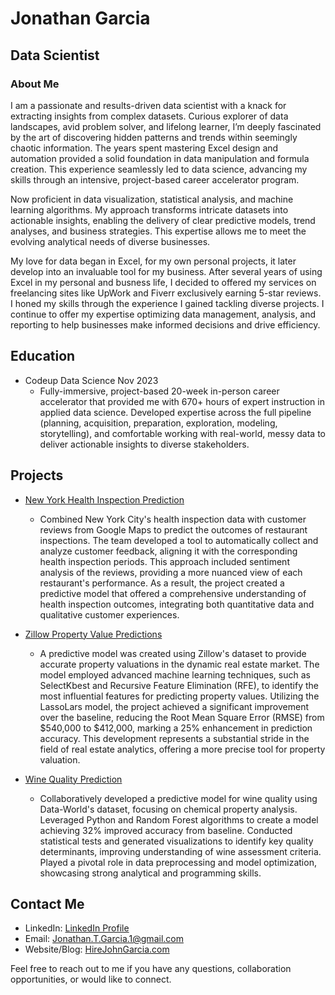 # Jonathan Garcia
## Data Scientist

### About Me
I am a passionate and results-driven data scientist with a knack for extracting insights from complex datasets. Curious explorer of data landscapes, avid problem solver, and lifelong learner, I’m deeply fascinated by the art of discovering hidden patterns and trends within seemingly chaotic information. The years spent mastering Excel design and automation provided a solid foundation in data manipulation and formula creation. This experience seamlessly led to data science, advancing my skills through an intensive, project-based career accelerator program.

Now proficient in data visualization, statistical analysis, and machine learning algorithms. My approach transforms intricate datasets into actionable insights, enabling the delivery of clear predictive models, trend analyses, and business strategies. This expertise allows me to meet the evolving analytical needs of diverse businesses.

My love for data began in Excel, for my own personal projects, it later develop into an invaluable tool for my business. After several years of using Excel in my personal and busness life, I decided to offered my services on freelancing sites like UpWork and Fiverr exclusively earning 5-star reviews. I honed my skills through the experience I gained tackling diverse projects. I continue to offer my expertise optimizing data management, analysis, and reporting to help businesses make informed decisions and drive efficiency.

## Education

- Codeup Data Science Nov 2023
  - Fully-immersive, project-based 20-week in-person career accelerator that provided me with 670+ hours of expert instruction in applied data science. Developed expertise across the full pipeline (planning, acquisition, preparation, exploration, modeling, storytelling), and comfortable working with real-world, messy data to deliver actionable insights to diverse stakeholders.

## Projects

- [New York Health Inspection Prediction](https://github.com/Somerville-2023/New-York-health-Inspection-Prediction/blob/main/final_notebook.ipynb)
  -  Combined New York City's health inspection data with customer reviews from Google Maps to predict the outcomes of restaurant inspections. The team developed a tool to automatically collect and analyze customer feedback, aligning it with the corresponding health inspection periods. This approach included sentiment analysis of the reviews, providing a more nuanced view of each restaurant's performance. As a result, the project created a predictive model that offered a comprehensive understanding of health inspection outcomes, integrating both quantitative data and qualitative customer experiences.

- [Zillow Property Value Predictions](https://github.com/Jonathan-Garcia1/zillow_porperty_values/blob/main/final_report.ipynb)
  - A predictive model was created using Zillow's dataset to provide accurate property valuations in the dynamic real estate market. The model employed advanced machine learning techniques, such as SelectKbest and Recursive Feature Elimination (RFE), to identify the most influential features for predicting property values. Utilizing the LassoLars model, the project achieved a significant improvement over the baseline, reducing the Root Mean Square Error (RMSE) from $540,000 to $412,000, marking a 25% enhancement in prediction accuracy. This development represents a substantial stride in the field of real estate analytics, offering a more precise tool for property valuation.

- [Wine Quality Prediction](https://github.com/Jonathan-Garcia1/zillow_porperty_values/blob/main/final_report.ipynb)
  - Collaboratively developed a predictive model for wine quality using Data-World's dataset, focusing on chemical property analysis. Leveraged Python and Random Forest algorithms to create a model achieving 32% improved accuracy from baseline. Conducted statistical tests and generated visualizations to identify key quality determinants, improving understanding of wine assessment criteria. Played a pivotal role in data preprocessing and model optimization, showcasing strong analytical and programming skills.

## Contact Me

- LinkedIn: [LinkedIn Profile]([link-to-linkedin](https://www.linkedin.com/in/hirejohngarcia/))
- Email: [Jonathan.T.Garcia.1@gmail.com](mailto:jonathan.t.garcia.1@gmail.com)
- Website/Blog: [HireJohnGarcia.com](http://hirejohngarcia.com)

Feel free to reach out to me if you have any questions, collaboration opportunities, or would like to connect.

